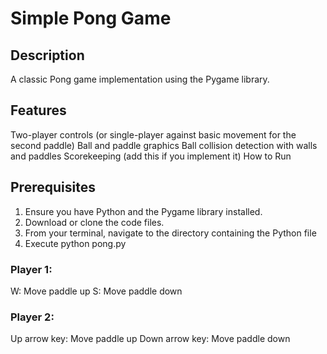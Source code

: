 # Simple Pong Game

## Description
A classic Pong game implementation using the Pygame library.

## Features
Two-player controls (or single-player against basic movement for the second paddle)
Ball and paddle graphics
Ball collision detection with walls and paddles
Scorekeeping (add this if you implement it)
How to Run

## Prerequisites
1. Ensure you have Python and the Pygame library installed.
2. Download or clone the code files.
3. From your terminal, navigate to the directory containing the Python file 
4. Execute python pong.py


### Player 1:
W: Move paddle up
S: Move paddle down

### Player 2:
Up arrow key: Move paddle up
Down arrow key: Move paddle down